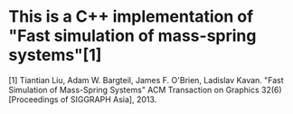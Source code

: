 # This is a C++ implementation of "Fast simulation of mass-spring systems"[1]

[1] Tiantian Liu, Adam W. Bargteil, James F. O'Brien, Ladislav Kavan. "Fast Simulation of Mass-Spring Systems" ACM Transaction on Graphics 32(6) [Proceedings of SIGGRAPH Asia], 2013.
